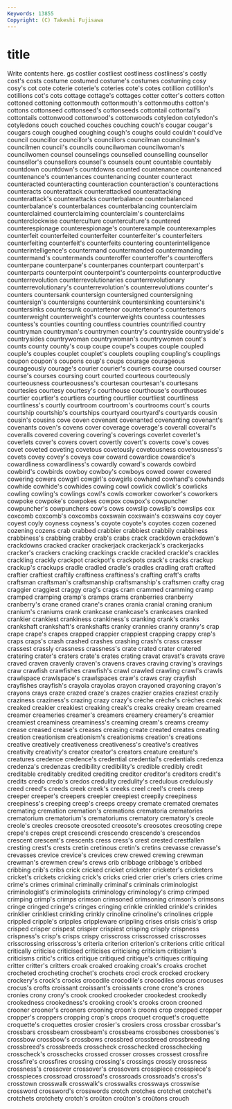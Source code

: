 ```yaml
---
Keywords: 13855 
Copyright: (C) Takeshi Fujisawa
---
```


# title

Write contents here.
gs costlier costliest costliness costliness's costly cost's costs
costume costumed costume's costumes costuming cosy cosy's cot cote coterie
coterie's coteries cote's cotes cotillion cotillion's cotillions cot's cots cottage
cottage's cottages cotter cotter's cotters cotton cottoned cottoning cottonmouth cottonmouth's
cottonmouths cotton's cottons cottonseed cottonseed's cottonseeds cottontail cottontail's cottontails cottonwood
cottonwood's cottonwoods cotyledon cotyledon's cotyledons couch couched couches couching couch's
cougar cougar's cougars cough coughed coughing cough's coughs could couldn't
could've council councillor councillor's councillors councilman councilman's councilmen council's councils
councilwoman councilwoman's councilwomen counsel counselings counselled counselling counsellor counsellor's counsellors
counsel's counsels count countable countably countdown countdown's countdowns counted countenance
countenanced countenance's countenances countenancing counter counteract counteracted counteracting counteraction counteraction's
counteractions counteracts counterattack counterattacked counterattacking counterattack's counterattacks counterbalance counterbalanced counterbalance's
counterbalances counterbalancing counterclaim counterclaimed counterclaiming counterclaim's counterclaims counterclockwise counterculture counterculture's
countered counterespionage counterespionage's counterexample counterexamples counterfeit counterfeited counterfeiter counterfeiter's counterfeiters
counterfeiting counterfeit's counterfeits countering counterintelligence counterintelligence's countermand countermanded countermanding countermand's
countermands counteroffer counteroffer's counteroffers counterpane counterpane's counterpanes counterpart counterpart's counterparts
counterpoint counterpoint's counterpoints counterproductive counterrevolution counterrevolutionaries counterrevolutionary counterrevolutionary's counterrevolution's counterrevolutions
counter's counters countersank countersign countersigned countersigning countersign's countersigns countersink countersinking
countersink's countersinks countersunk countertenor countertenor's countertenors counterweight counterweight's counterweights countess
countesses countess's counties counting countless countries countrified country countryman countryman's
countrymen country's countryside countryside's countrysides countrywoman countrywoman's countrywomen count's counts
county county's coup coupe coupe's coupes couple coupled couple's couples
couplet couplet's couplets coupling coupling's couplings coupon coupon's coupons coup's
coups courage courageous courageously courage's courier courier's couriers course coursed
courser course's courses coursing court courted courteous courteously courteousness courteousness's
courtesan courtesan's courtesans courtesies courtesy courtesy's courthouse courthouse's courthouses courtier
courtier's courtiers courting courtlier courtliest courtliness courtliness's courtly courtroom courtroom's
courtrooms court's courts courtship courtship's courtships courtyard courtyard's courtyards cousin
cousin's cousins cove coven covenant covenanted covenanting covenant's covenants coven's
covens cover coverage coverage's coverall coverall's coveralls covered covering covering's
coverings coverlet coverlet's coverlets cover's covers covert covertly covert's coverts
cove's coves covet coveted coveting covetous covetously covetousness covetousness's covets
covey covey's coveys cow coward cowardice cowardice's cowardliness cowardliness's cowardly
coward's cowards cowbird cowbird's cowbirds cowboy cowboy's cowboys cowed cower
cowered cowering cowers cowgirl cowgirl's cowgirls cowhand cowhand's cowhands cowhide
cowhide's cowhides cowing cowl cowlick cowlick's cowlicks cowling cowling's cowlings
cowl's cowls coworker coworker's coworkers cowpoke cowpoke's cowpokes cowpox cowpox's
cowpuncher cowpuncher's cowpunchers cow's cows cowslip cowslip's cowslips cox coxcomb
coxcomb's coxcombs coxswain coxswain's coxswains coy coyer coyest coyly coyness
coyness's coyote coyote's coyotes cozen cozened cozening cozens crab crabbed
crabbier crabbiest crabbily crabbiness crabbiness's crabbing crabby crab's crabs crack
crackdown crackdown's crackdowns cracked cracker crackerjack crackerjack's crackerjacks cracker's crackers
cracking crackings crackle crackled crackle's crackles crackling crackly crackpot crackpot's
crackpots crack's cracks crackup crackup's crackups cradle cradled cradle's cradles
cradling craft crafted craftier craftiest craftily craftiness craftiness's crafting craft's
crafts craftsman craftsman's craftsmanship craftsmanship's craftsmen crafty crag craggier craggiest
craggy crag's crags cram crammed cramming cramp cramped cramping cramp's
cramps crams cranberries cranberry cranberry's crane craned crane's cranes crania
cranial craning cranium cranium's craniums crank crankcase crankcase's crankcases cranked
crankier crankiest crankiness crankiness's cranking crank's cranks crankshaft crankshaft's crankshafts
cranky crannies cranny cranny's crap crape crape's crapes crapped crappier
crappiest crapping crappy crap's craps craps's crash crashed crashes crashing
crash's crass crasser crassest crassly crassness crassness's crate crated crater
cratered cratering crater's craters crate's crates crating cravat cravat's cravats
crave craved craven cravenly craven's cravens craves craving craving's cravings
craw crawfish crawfishes crawfish's crawl crawled crawling crawl's crawls crawlspace
crawlspace's crawlspaces craw's craws cray crayfish crayfishes crayfish's crayola crayolas
crayon crayoned crayoning crayon's crayons crays craze crazed craze's crazes
crazier crazies craziest crazily craziness craziness's crazing crazy crazy's crèche
crèche's crèches creak creaked creakier creakiest creaking creak's creaks creaky
cream creamed creamer creameries creamer's creamers creamery creamery's creamier creamiest
creaminess creaminess's creaming cream's creams creamy crease creased crease's creases
creasing create created creates creating creation creationism creationism's creationisms creation's
creations creative creatively creativeness creativeness's creative's creatives creativity creativity's creator
creator's creators creature creature's creatures credence credence's credential credential's credentials
credenza credenza's credenzas credibility credibility's credible credibly credit creditable creditably
credited crediting creditor creditor's creditors credit's credits credo credo's credos
credulity credulity's credulous credulously creed creed's creeds creek creek's creeks
creel creel's creels creep creeper creeper's creepers creepier creepiest creepily
creepiness creepiness's creeping creep's creeps creepy cremate cremated cremates cremating
cremation cremation's cremations crematoria crematories crematorium crematorium's crematoriums crematory crematory's
creole creole's creoles creosote creosoted creosote's creosotes creosoting crepe crepe's
crepes crept crescendi crescendo crescendo's crescendos crescent crescent's crescents cress
cress's crest crested crestfallen cresting crest's crests cretin cretinous cretin's
cretins crevasse crevasse's crevasses crevice crevice's crevices crew crewed crewing
crewman crewman's crewmen crew's crews crib cribbage cribbage's cribbed cribbing
crib's cribs crick cricked cricket cricketer cricketer's cricketers cricket's crickets
cricking crick's cricks cried crier crier's criers cries crime crime's
crimes criminal criminally criminal's criminals criminologist criminologist's criminologists criminology criminology's
crimp crimped crimping crimp's crimps crimson crimsoned crimsoning crimson's crimsons
cringe cringed cringe's cringes cringing crinkle crinkled crinkle's crinkles crinklier
crinkliest crinkling crinkly crinoline crinoline's crinolines cripple crippled cripple's cripples
crippleware crippling crises crisis crisis's crisp crisped crisper crispest crispier
crispiest crisping crisply crispness crispness's crisp's crisps crispy crisscross crisscrossed
crisscrosses crisscrossing crisscross's criteria criterion criterion's criterions critic critical critically
criticise criticised criticises criticising criticism criticism's criticisms critic's critics critique
critiqued critique's critiques critiquing critter critter's critters croak croaked croaking
croak's croaks crochet crocheted crocheting crochet's crochets croci crock crocked
crockery crockery's crock's crocks crocodile crocodile's crocodiles crocus crocuses crocus's
crofts croissant croissant's croissants crone crone's crones cronies crony crony's
crook crooked crookeder crookedest crookedly crookedness crookedness's crooking crook's crooks
croon crooned crooner crooner's crooners crooning croon's croons crop cropped
cropper cropper's croppers cropping crop's crops croquet croquet's croquette croquette's
croquettes crosier crosier's crosiers cross crossbar crossbar's crossbars crossbeam crossbeam's
crossbeams crossbones crossbones's crossbow crossbow's crossbows crossbred crossbreed crossbreeding crossbreed's
crossbreeds crosscheck crosschecked crosschecking crosscheck's crosschecks crossed crosser crosses crossest
crossfire crossfire's crossfires crossing crossing's crossings crossly crossness crossness's crossover
crossover's crossovers crosspiece crosspiece's crosspieces crossroad crossroad's crossroads crossroads's cross's
crosstown crosswalk crosswalk's crosswalks crossways crosswise crossword crossword's crosswords crotch
crotches crotchet crotchet's crotchets crotchety crotch's croûton croûton's croûtons crouch
